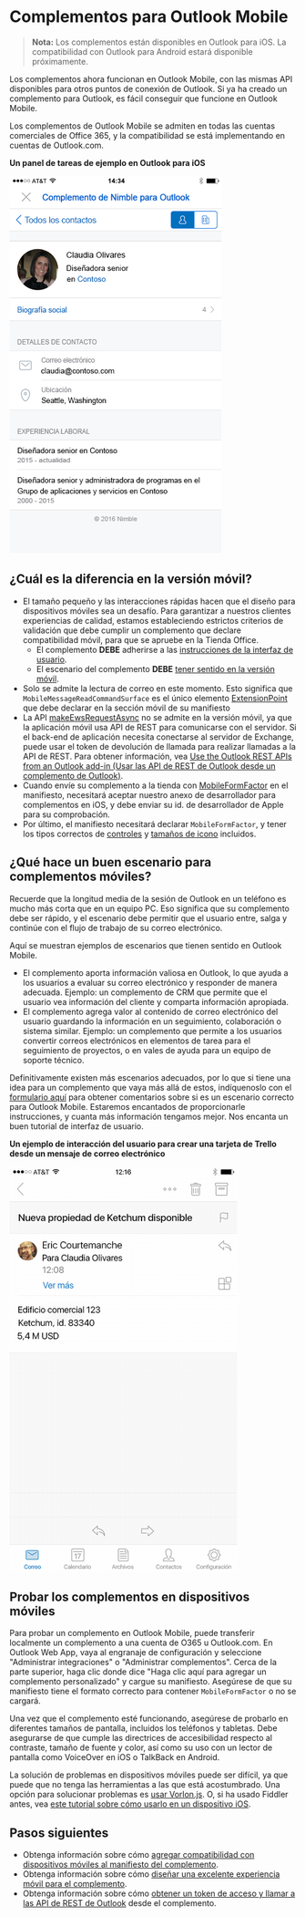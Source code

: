 # <a name="add-ins-for-outlook-mobile"></a>Complementos para Outlook Mobile 

> **Nota:** Los complementos están disponibles en Outlook para iOS. La compatibilidad con Outlook para Android estará disponible próximamente.

Los complementos ahora funcionan en Outlook Mobile, con las mismas API disponibles para otros puntos de conexión de Outlook. Si ya ha creado un complemento para Outlook, es fácil conseguir que funcione en Outlook Mobile.

Los complementos de Outlook Mobile se admiten en todas las cuentas comerciales de Office 365, y la compatibilidad se está implementando en cuentas de Outlook.com.

**Un panel de tareas de ejemplo en Outlook para iOS**

![Una captura de pantalla de un panel de tareas en Outlook para iOS](../../images/outlook-mobile-addin-taskpane.png)

## <a name="whats-different-on-mobile"></a>¿Cuál es la diferencia en la versión móvil? 

- El tamaño pequeño y las interacciones rápidas hacen que el diseño para dispositivos móviles sea un desafío. Para garantizar a nuestros clientes experiencias de calidad, estamos estableciendo estrictos criterios de validación que debe cumplir un complemento que declare compatibilidad móvil, para que se apruebe en la Tienda Office.
    - El complemento **DEBE** adherirse a las [instrucciones de la interfaz de usuario](./outlook-addin-design.md).
    - El escenario del complemento **DEBE** [tener sentido en la versión móvil](#what-makes-a-good-scenario-for-mobile-add-ins).
- Solo se admite la lectura de correo en este momento. Esto significa que `MobileMessageReadCommandSurface` es el único elemento [ExtensionPoint](../../reference/manifest/extensionpoint.md) que debe declarar en la sección móvil de su manifiesto
- La API [makeEwsRequestAsync](../../reference/outlook/Office.context.mailbox.md) no se admite en la versión móvil, ya que la aplicación móvil usa API de REST para comunicarse con el servidor. Si el back-end de aplicación necesita conectarse al servidor de Exchange, puede usar el token de devolución de llamada para realizar llamadas a la API de REST. Para obtener información, vea [Use the Outlook REST APIs from an Outlook add-in (Usar las API de REST de Outlook desde un complemento de Outlook)](./use-rest-api.md).
- Cuando envíe su complemento a la tienda con [MobileFormFactor](../../reference/manifest/mobileformfactor.md) en el manifiesto, necesitará aceptar nuestro anexo de desarrollador para complementos en iOS, y debe enviar su id. de desarrollador de Apple para su comprobación.
- Por último, el manifiesto necesitará declarar `MobileFormFactor`, y tener los tipos correctos de [controles](../../reference/manifest/control.md) y [tamaños de icono](../../reference/manifest/icon.md) incluidos.

## <a name="what-makes-a-good-scenario-for-mobile-add-ins"></a>¿Qué hace un buen escenario para complementos móviles?

Recuerde que la longitud media de la sesión de Outlook en un teléfono es mucho más corta que en un equipo PC. Eso significa que su complemento debe ser rápido, y el escenario debe permitir que el usuario entre, salga y continúe con el flujo de trabajo de su correo electrónico.

Aquí se muestran ejemplos de escenarios que tienen sentido en Outlook Mobile.

- El complemento aporta información valiosa en Outlook, lo que ayuda a los usuarios a evaluar su correo electrónico y responder de manera adecuada. Ejemplo: un complemento de CRM que permite que el usuario vea información del cliente y comparta información apropiada.
- El complemento agrega valor al contenido de correo electrónico del usuario guardando la información en un seguimiento, colaboración o sistema similar. Ejemplo: un complemento que permite a los usuarios convertir correos electrónicos en elementos de tarea para el seguimiento de proyectos, o en vales de ayuda para un equipo de soporte técnico.

Definitivamente existen más escenarios adecuados, por lo que si tiene una idea para un complemento que vaya más allá de estos, indíquenoslo con el [formulario aquí](https://aka.ms/outlookmobileaddin) para obtener comentarios sobre si es un escenario correcto para Outlook Mobile. Estaremos encantados de proporcionarle instrucciones, y cuanta más información tengamos mejor. Nos encanta un buen tutorial de interfaz de usuario.

**Un ejemplo de interacción del usuario para crear una tarjeta de Trello desde un mensaje de correo electrónico**

![Un GIF animado que muestra la interacción del usuario con un complemento de Outlook Mobile](../../images/outlook-mobile-addin-example.gif)

## <a name="testing-your-add-ins-on-mobile"></a>Probar los complementos en dispositivos móviles

Para probar un complemento en Outlook Mobile, puede transferir localmente un complemento a una cuenta de O365 u Outlook.com. En Outlook Web App, vaya al engranaje de configuración y seleccione "Administrar integraciones" o "Administrar complementos". Cerca de la parte superior, haga clic donde dice "Haga clic aquí para agregar un complemento personalizado" y cargue su manifiesto. Asegúrese de que su manifiesto tiene el formato correcto para contener `MobileFormFactor` o no se cargará.

Una vez que el complemento esté funcionando, asegúrese de probarlo en diferentes tamaños de pantalla, incluidos los teléfonos y tabletas. Debe asegurarse de que cumple las directrices de accesibilidad respecto al contraste, tamaño de fuente y color, así como su uso con un lector de pantalla como VoiceOver en iOS o TalkBack en Android.

La solución de problemas en dispositivos móviles puede ser difícil, ya que puede que no tenga las herramientas a las que está acostumbrado. Una opción para solucionar problemas es [usar Vorlon.js](../testing/debug-office-add-ins-on-ipad-and-mac.md). O, si ha usado Fiddler antes, vea [este tutorial sobre cómo usarlo en un dispositivo iOS](http://www.telerik.com/blogs/using-fiddler-with-apple-ios-devices).

## <a name="next-steps"></a>Pasos siguientes

- Obtenga información sobre cómo [agregar compatibilidad con dispositivos móviles al manifiesto del complemento](./manifests/add-mobile-support.md).
- Obtenga información sobre cómo [diseñar una excelente experiencia móvil para el complemento](./outlook-addin-design.md).
- Obtenga información sobre cómo [obtener un token de acceso y llamar a las API de REST de Outlook](./use-rest-api.md) desde el complemento.